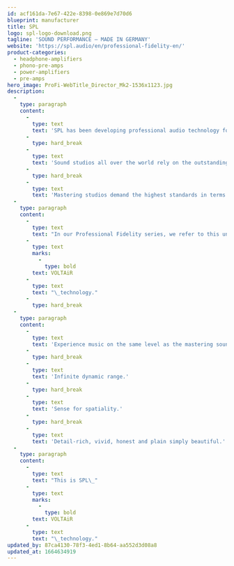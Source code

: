 ```yaml
---
id: acf161da-7e67-422e-8398-0e869e7d70d6
blueprint: manufacturer
title: SPL
logo: spl-logo-download.png
tagline: 'SOUND PERFORMANCE – MADE IN GERMANY'
website: 'https://spl.audio/en/professional-fidelity-en/'
product-categories:
  - headphone-amplifiers
  - phono-pre-amps
  - power-amplifiers
  - pre-amps
hero_image: ProFi-WebTitle_Director_Mk2-1536x1123.jpg
description:
  -
    type: paragraph
    content:
      -
        type: text
        text: 'SPL has been developing professional audio technology for over 35 years.'
      -
        type: hard_break
      -
        type: text
        text: 'Sound studios all over the world rely on the outstanding sound quality.'
      -
        type: hard_break
      -
        type: text
        text: 'Mastering studios demand the highest standards in terms of audio performance, because they put the finishing touches to music productions – with the proprietary SPL 120V technology.'
  -
    type: paragraph
    content:
      -
        type: text
        text: "In our Professional Fidelity series, we refer to this unsurpassed technology as\_"
      -
        type: text
        marks:
          -
            type: bold
        text: VOLTAiR
      -
        type: text
        text: "\_technology."
      -
        type: hard_break
  -
    type: paragraph
    content:
      -
        type: text
        text: 'Experience music on the same level as the mastering sound engineer.'
      -
        type: hard_break
      -
        type: text
        text: 'Infinite dynamic range.'
      -
        type: hard_break
      -
        type: text
        text: 'Sense for spatiality.'
      -
        type: hard_break
      -
        type: text
        text: 'Detail-rich, vivid, honest and plain simply beautiful.'
  -
    type: paragraph
    content:
      -
        type: text
        text: "This is SPL\_"
      -
        type: text
        marks:
          -
            type: bold
        text: VOLTAiR
      -
        type: text
        text: "\_technology."
updated_by: 87ca4130-78f3-4ed1-8b64-aa552d3d08a8
updated_at: 1664634919
---
```

